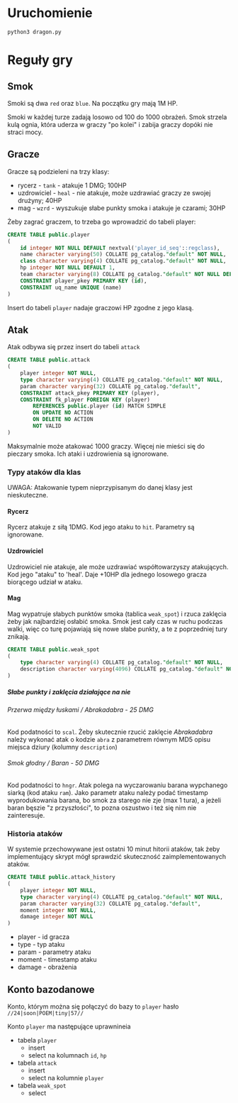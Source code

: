 # Uruchomienie
`python3 dragon.py`



# Reguły gry
 
## Smok
Smoki są dwa `red` oraz `blue`. Na początku gry mają 1M HP. 

Smoki w każdej turze zadają losowo od 100 do 1000 obrażeń. Smok strzela kulą ognia, która uderza w graczy "po kolei" i zabija graczy dopóki nie straci mocy.  

## Gracze
Gracze są podzieleni na trzy klasy:
  - rycerz - `tank` - atakuje 1 DMG; 100HP
  - uzdrowiciel - `heal` -  nie atakuje, może uzdrawiać graczy ze swojej drużyny; 40HP
  - mag - `wzrd` - wyszukuje słabe punkty smoka i atakuje je czarami; 30HP
  
Żeby zagrać graczem, to trzeba go wprowadzić do tabeli player:
```sql
CREATE TABLE public.player
(
    id integer NOT NULL DEFAULT nextval('player_id_seq'::regclass),
    name character varying(50) COLLATE pg_catalog."default" NOT NULL,
    class character varying(4) COLLATE pg_catalog."default" NOT NULL,
    hp integer NOT NULL DEFAULT 1,
    team character varying(8) COLLATE pg_catalog."default" NOT NULL DEFAULT 'red'::character varying,
    CONSTRAINT player_pkey PRIMARY KEY (id),
    CONSTRAINT uq_name UNIQUE (name)
)
```

Insert do tabeli `player` nadaje graczowi HP zgodne z jego klasą.

## Atak
Atak odbywa się przez insert do tabeli `attack`
```sql
CREATE TABLE public.attack
(
    player integer NOT NULL,
    type character varying(4) COLLATE pg_catalog."default" NOT NULL,
    param character varying(32) COLLATE pg_catalog."default",
    CONSTRAINT attack_pkey PRIMARY KEY (player),
    CONSTRAINT fk_player FOREIGN KEY (player)
        REFERENCES public.player (id) MATCH SIMPLE
        ON UPDATE NO ACTION
        ON DELETE NO ACTION
        NOT VALID
)
```
Maksymalnie może atakować 1000 graczy. Więcej nie mieści się do pieczary smoka. 
Ich ataki i uzdrowienia są ignorowane. 

### Typy ataków dla klas
UWAGA: Atakowanie typem nieprzypisanym do danej klasy jest nieskuteczne. 

#### Rycerz
Rycerz atakuje z siłą 1DMG. Kod jego ataku to `hit`. Parametry są ignorowane.

#### Uzdrowiciel
Uzdrowiciel nie atakuje, ale może uzdrawiać współtowarzyszy atakujących.
Kod jego "ataku" to 'heal'. Daje +10HP dla jednego losowego gracza biorącego udział w ataku. 

#### Mag
Mag wypatruje słabych punktów smoka (tablica `weak_spot`) i rzuca zaklęcia żeby jak najbardziej osłabić smoka.
Smok jest cały czas w ruchu podczas walki, więc co turę pojawiają się nowe słabe punkty, a te z poprzedniej tury znikają. 
```SQL
CREATE TABLE public.weak_spot
(
    type character varying(4) COLLATE pg_catalog."default" NOT NULL,
    description character varying(4096) COLLATE pg_catalog."default" NOT NULL
)
```

##### Słabe punkty i zaklęcia działające na nie
###### Przerwa między łuskami / Abrakadabra - 25 DMG
Kod podatności to `scal`. Żeby skutecznie rzucić zaklęcie *Abrakadabra* należy wykonać atak o kodzie `abra` z parametrem
równym MD5 opisu miejsca dziury (kolumny `description`)

###### Smok głodny / Baran - 50 DMG
Kod podatności to `hngr`. Atak polega na wyczarowaniu barana wypchanego siarką (kod ataku `ram`). Jako parametr ataku 
należy podać timestamp wyprodukowania barana, bo smok za starego nie zje (max 1 tura), a jeżeli baran bęszie "z przyszłości", 
to pozna oszustwo i też się nim nie zainteresuje. 

### Historia ataków
W systemie przechowywane jest ostatni 10 minut hitorii ataków, tak żeby implementujący skrypt mógł sprawdzić skuteczność zaimplementowanych ataków. 
```sql
CREATE TABLE public.attack_history
(
    player integer NOT NULL,
    type character varying(4) COLLATE pg_catalog."default" NOT NULL,
    param character varying(32) COLLATE pg_catalog."default",
    moment integer NOT NULL,
    damage integer NOT NULL
)
```
- player - id gracza
- type - typ ataku
- param - parametry ataku
- moment - timestamp ataku
- damage - obrażenia 

## Konto bazodanowe
Konto, którym można się połączyć do bazy to `player` hasło `//24|soon|POEM|tiny|57//`

Konto `player` ma następujące uprawnineia
  - tabela `player`
    - insert
    - select na kolumnach `id`, `hp`
  - tabela `attack`
    - insert
    - select na kolumnie `player`
  - tabela `weak_spot`
    - select
